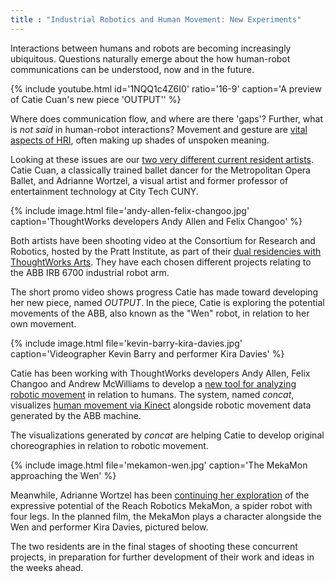 ```yaml
---
title : "Industrial Robotics and Human Movement: New Experiments"
---
```

Interactions between humans and robots are becoming increasingly ubiquitous. Questions naturally emerge about the how human-robot communications can be understood, now and in the future. 

{% include youtube.html id='1NQQ1c4Z6I0' ratio='16-9'
   caption='A preview of Catie Cuan\'s new piece \'OUTPUT\'' %}

Where does communication flow, and where are there 'gaps'? Further, what is _not said_ in human-robot interactions? Movement and gesture are [vital aspects of HRI](https://en.wikipedia.org/wiki/Human%E2%80%93robot_interaction), often making up shades of unspoken meaning.

<!--excerpt-ends-->

Looking at these issues are our [two very different current resident artists](https://thoughtworksarts.io/blog/robotics-artists-begin-residencies/). Catie Cuan, a classically trained ballet dancer for the Metropolitan Opera Ballet, and Adrianne Wortzel, a visual artist and former professor of entertainment technology at City Tech CUNY.

{% include image.html file='andy-allen-felix-changoo.jpg'
   caption='ThoughtWorks developers Andy Allen and Felix Changoo' %}

Both artists have been shooting video at the Consortium for Research and Robotics, hosted by the Pratt Institute, as part of their [dual residencies with ThoughtWorks Arts](https://thoughtworksarts.io/blog/adrianne-wortzel-catie-cuan-awarded-robotics-residency/). They have each chosen different projects relating to the ABB IRB 6700 industrial robot arm.

The short promo video shows progress Catie has made toward developing her new piece, named _OUTPUT_. In the piece, Catie is exploring the potential movements of the ABB, also known as the "Wen" robot, in relation to her own movement.

{% include image.html file='kevin-barry-kira-davies.jpg'
   caption='Videographer Kevin Barry and performer Kira Davies' %}

Catie has been working with ThoughtWorks developers Andy Allen, Felix Changoo and Andrew McWilliams to develop a [new tool for analyzing robotic movement](https://github.com/thoughtworksarts/concat) in relation to humans. The system, named _concat_, visualizes [human movement via Kinect](https://github.com/microcosm/KinectV2-OSC/) alongside robotic movement data generated by the ABB machine.

The visualizations generated by _concat_ are helping Catie to develop original choreographies in relation to robotic movement.

{% include image.html file='mekamon-wen.jpg'
   caption='The MekaMon approaching the Wen' %}

Meanwhile, Adrianne Wortzel has been [continuing her exploration](/blog/robotics-artists-begin-residencies) of the expressive potential of the Reach Robotics MekaMon, a spider robot with four legs. In the planned film, the MekaMon plays a character alongside the Wen and performer Kira Davies, pictured below.

The two residents are in the final stages of shooting these concurrent projects, in preparation for further development of their work and ideas in the weeks ahead.